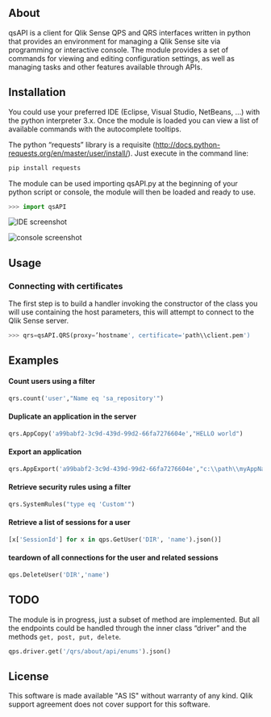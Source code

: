 ## About
qsAPI is a client for Qlik Sense QPS and QRS interfaces written in python that provides an environment for managing a Qlik Sense site via programming or interactive console. The module provides a set of commands for viewing and editing configuration settings, as well as managing tasks and other features available through APIs.

## Installation
You could use your preferred IDE (Eclipse, Visual Studio, NetBeans, …) with the python interpreter 3.x. Once the module is loaded you can view a list of available commands with the autocomplete tooltips.

The python “requests” library is a requisite (http://docs.python-requests.org/en/master/user/install/). Just execute in the command line:
```python
pip install requests
```
The module can be used importing qsAPI.py at the beginning of your python script or console, the module will then be loaded and ready to use.
```python
>>> import qsAPI
```

![IDE screenshot](https://raw.githubusercontent.com/rafael-sanz/qsAPI/master/qsAPI.png)

![console screenshot](https://raw.githubusercontent.com/rafael-sanz/qsAPI/master/qsAPI_console.png)


## Usage
### Connecting with certificates
The first step is to build a handler invoking the constructor of the class you will use containing the host parameters, this will attempt to connect to the Qlik Sense server.
```python
>>> qrs=qsAPI.QRS(proxy=’hostname', certificate='path\\client.pem')
```
## Examples
#### Count users using a filter
```python
qrs.count('user',"Name eq 'sa_repository'")
```
#### Duplicate an application in the server
```python
qrs.AppCopy('a99babf2-3c9d-439d-99d2-66fa7276604e',"HELLO world")
```
#### Export an application
```python
qrs.AppExport('a99babf2-3c9d-439d-99d2-66fa7276604e',"c:\\path\\myAppName.qvf")
```
#### Retrieve security rules using a filter
```python
qrs.SystemRules("type eq 'Custom'")
```

#### Retrieve a list of sessions for a user
```python
[x['SessionId'] for x in qps.GetUser('DIR', 'name').json()]
```
#### teardown of all connections for the user and related sessions
```python
qps.DeleteUser('DIR','name')
```

## TODO
The module is in progress, just a subset of method are implemented. But all the endpoints could be handled through the inner class “driver” and the methods `get, post, put, delete`.
```python
qps.driver.get('/qrs/about/api/enums').json()
```

## License
This software is made available "AS IS" without warranty of any kind. Qlik support agreement does not cover support for this software.
